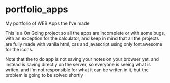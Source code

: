 # portfolio_apps
My portfolio of WEB Apps the I've made

This is a On Going project so all the apps are incomplete or with some bugs, with an exception for the calculator, and keep in mind that all the projects are fully made with vanila html, css and javascript using only fontawesome for the icons.

Note that the to do app is not saving your notes on your browser yet, and instead is saving directly on the server, so everyone is seeing what is writen, and I'm not responsible for what it can be writen in it, but the problem is going to be solved shortly
